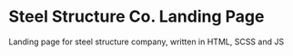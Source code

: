 # Steel Structure Co. Landing Page

Landing page for steel structure company, written in HTML, SCSS and JS
